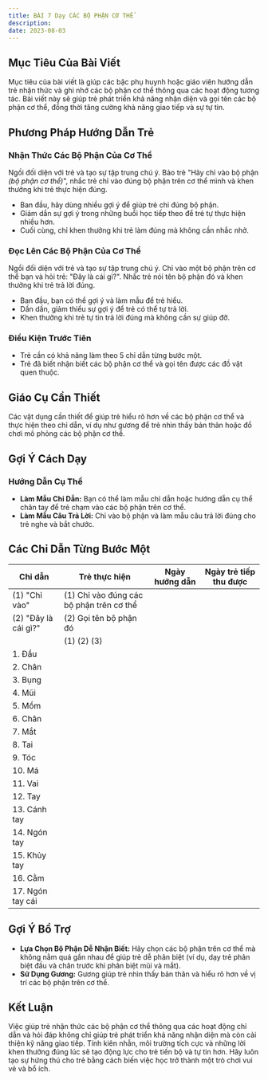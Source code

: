 ```yaml
---
title: BÀI 7 Dạy CÁC BỘ PHẬN CƠ THỂ
description: 
date: 2023-08-03
---
```

## Mục Tiêu Của Bài Viết

Mục tiêu của bài viết là giúp các bậc phụ huynh hoặc giáo viên hướng dẫn trẻ nhận thức và ghi nhớ các bộ phận cơ thể thông qua các hoạt động tương tác. Bài viết này sẽ giúp trẻ phát triển khả năng nhận diện và gọi tên các bộ phận cơ thể, đồng thời tăng cường khả năng giao tiếp và sự tự tin.

## Phương Pháp Hướng Dẫn Trẻ

### Nhận Thức Các Bộ Phận Của Cơ Thể

Ngồi đối diện với trẻ và tạo sự tập trung chú ý. Bảo trẻ "Hãy chỉ vào bộ phận _(bộ phận cơ thể)_", nhắc trẻ chỉ vào đúng bộ phận trên cơ thể mình và khen thưởng khi trẻ thực hiện đúng.

- Ban đầu, hãy dùng nhiều gợi ý để giúp trẻ chỉ đúng bộ phận.
- Giảm dần sự gợi ý trong những buổi học tiếp theo để trẻ tự thực hiện nhiều hơn.
- Cuối cùng, chỉ khen thưởng khi trẻ làm đúng mà không cần nhắc nhở.

### Đọc Lên Các Bộ Phận Của Cơ Thể

Ngồi đối diện với trẻ và tạo sự tập trung chú ý. Chỉ vào một bộ phận trên cơ thể bạn và hỏi trẻ: "Đây là cái gì?". Nhắc trẻ nói tên bộ phận đó và khen thưởng khi trẻ trả lời đúng.

- Ban đầu, bạn có thể gợi ý và làm mẫu để trẻ hiểu.
- Dần dần, giảm thiểu sự gợi ý để trẻ có thể tự trả lời.
- Khen thưởng khi trẻ tự tin trả lời đúng mà không cần sự giúp đỡ.

### Điều Kiện Trước Tiên

- Trẻ cần có khả năng làm theo 5 chỉ dẫn từng bước một.
- Trẻ đã biết nhận biết các bộ phận cơ thể và gọi tên được các đồ vật quen thuộc.

## Giáo Cụ Cần Thiết

Các vật dụng cần thiết để giúp trẻ hiểu rõ hơn về các bộ phận cơ thể và thực hiện theo chỉ dẫn, ví dụ như gương để trẻ nhìn thấy bản thân hoặc đồ chơi mô phỏng các bộ phận cơ thể.

## Gợi Ý Cách Dạy

### Hướng Dẫn Cụ Thể

- **Làm Mẫu Chỉ Dẫn:** Bạn có thể làm mẫu chỉ dẫn hoặc hướng dẫn cụ thể chân tay để trẻ chạm vào các bộ phận trên cơ thể.
- **Làm Mẫu Câu Trả Lời:** Chỉ vào bộ phận và làm mẫu câu trả lời đúng cho trẻ nghe và bắt chước.

## Các Chỉ Dẫn Từng Bước Một

| Chỉ dẫn                 | Trẻ thực hiện                                                       | Ngày hướng dẫn | Ngày trẻ tiếp thu được |
|-------------------------|---------------------------------------------------------------------|----------------|--------------------------|
| (1) "Chỉ vào"           | (1) Chỉ vào đúng các bộ phận trên cơ thể                           |                |                          |
| (2) "Đây là cái gì?"    | (2) Gọi tên bộ phận đó                                             |                |                          |
|                         | (1) (2) (3)                                                        |                |                          |
| 1. Đầu                  |                                                                     |                |                          |
| 2. Chân                 |                                                                     |                |                          |
| 3. Bụng                 |                                                                     |                |                          |
| 4. Mũi                  |                                                                     |                |                          |
| 5. Mồm                  |                                                                     |                |                          |
| 6. Chân                 |                                                                     |                |                          |
| 7. Mắt                  |                                                                     |                |                          |
| 8. Tai                  |                                                                     |                |                          |
| 9. Tóc                  |                                                                     |                |                          |
| 10. Má                  |                                                                     |                |                          |
| 11. Vai                 |                                                                     |                |                          |
| 12. Tay                 |                                                                     |                |                          |
| 13. Cánh tay            |                                                                     |                |                          |
| 14. Ngón tay            |                                                                     |                |                          |
| 15. Khủy tay            |                                                                     |                |                          |
| 16. Cằm                 |                                                                     |                |                          |
| 17. Ngón tay cái        |                                                                     |                |                          |

## Gợi Ý Bổ Trợ

- **Lựa Chọn Bộ Phận Dễ Nhận Biết:** Hãy chọn các bộ phận trên cơ thể mà không nằm quá gần nhau để giúp trẻ dễ phân biệt (ví dụ, dạy trẻ phân biệt đầu và chân trước khi phân biệt mũi và mắt).
- **Sử Dụng Gương:** Gương giúp trẻ nhìn thấy bản thân và hiểu rõ hơn về vị trí các bộ phận trên cơ thể.

## Kết Luận

Việc giúp trẻ nhận thức các bộ phận cơ thể thông qua các hoạt động chỉ dẫn và hỏi đáp không chỉ giúp trẻ phát triển khả năng nhận diện mà còn cải thiện kỹ năng giao tiếp. Tính kiên nhẫn, môi trường tích cực và những lời khen thưởng đúng lúc sẽ tạo động lực cho trẻ tiến bộ và tự tin hơn. Hãy luôn tạo sự hứng thú cho trẻ bằng cách biến việc học trở thành một trò chơi vui vẻ và bổ ích.

